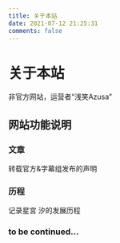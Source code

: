 ```yaml
---
title: 关于本站
date: 2021-07-12 21:25:31
comments: false
---
```

# 关于本站
非官方网站，运营者“浅笑Azusa”
## 网站功能说明
### 文章
转载官方&字幕组发布的声明
### 历程
记录星宮 汐的发展历程
### to be continued...